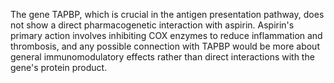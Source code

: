 The gene TAPBP, which is crucial in the antigen presentation pathway, does not show a direct pharmacogenetic interaction with aspirin. Aspirin's primary action involves inhibiting COX enzymes to reduce inflammation and thrombosis, and any possible connection with TAPBP would be more about general immunomodulatory effects rather than direct interactions with the gene's protein product.